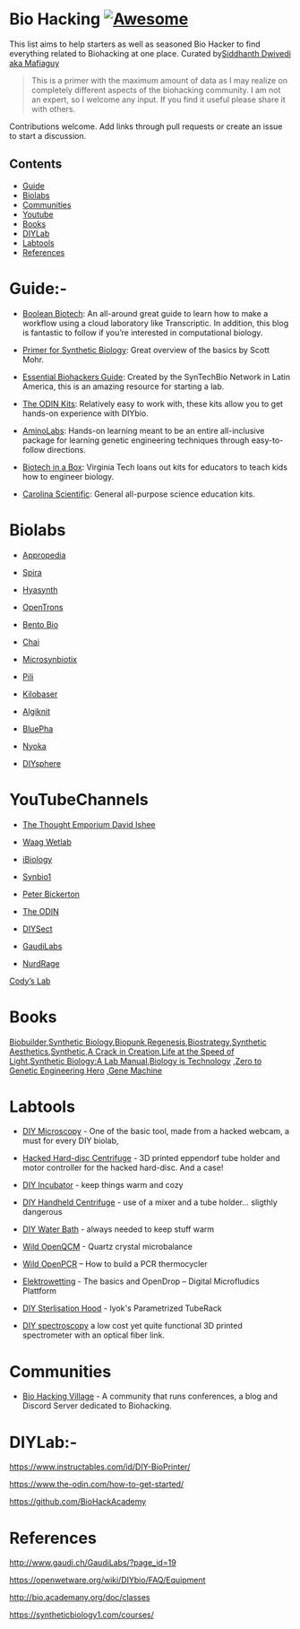 # Bio Hacking [![Awesome](https://awesome.re/badge.svg)](https://awesome.re)

This list aims to help starters as well as seasoned Bio Hacker to find everything related to Biohacking at one place. 
Curated by[Siddhanth Dwivedi aka Mafiaguy](htttps://github.com/mafiaguy)

> This is   a primer with the maximum amount of data as I may realize on completely different aspects of the biohacking community. I am not an expert, so I welcome any input. If you find it useful please share it with others.

Contributions welcome. Add links through pull requests or create an issue to start a discussion.

<!-- omit in toc -->
## Contents
- [Guide](#Guide)
- [Biolabs](#Biolabs)
- [Communities](#Communities)
- [Youtube](#YouTubeChannels)
- [Books](#Books)
- [DIYLab](#DIYLab)
- [Labtools](#Labtools)
- [References](#References)


# Guide:-
- [Boolean Biotech](http://blog.booleanbiotech.com/genetic_engineering_pipeline_python.html): An all-around great guide to learn how to make a workflow using a cloud laboratory like Transcriptic. In addition, this blog is fantastic to follow if you’re interested in computational biology.

- [Primer for Synthetic Biology](https://s3-us-west-2.amazonaws.com/oww-files-public/3/3d/SB_Primer_100707.pdf): Great overview of the basics by Scott Mohr.

- [Essential Biohackers Guide](http://media.wix.com/ugd/befeb2_9d07c6e183fe4501808f6a4662f2a899.pdf): Created by the SynTechBio Network in Latin America, this is an amazing resource for starting a lab.

- [The ODIN Kits](http://www.the-odin.com/how-to-get-started/): Relatively easy to work with, these kits allow you to get hands-on experience with DIYbio.

- [AminoLabs](https://amino.bio/): Hands-on learning meant to be an entire all-inclusive package for learning genetic engineering techniques through easy-to-follow directions.

- [Biotech in a Box](https://fralin.vt.edu/Outreach/BiotechInABox.html): Virginia Tech loans out kits for educators to teach kids how to engineer biology.

- [Carolina Scientific](https://www.carolina.com/biotechnology-teaching-resources/10101.ct): General all-purpose science education kits.

# Biolabs
- [Appropedia](https://www.appropedia.org/Open-source_Lab)

- [Spira](http://spirainc.com/)

- [Hyasynth](https://hyasynthbio.com/)

- [OpenTrons](https://opentrons.com/)

- [Bento Bio](https://www.bento.bio/)

- [Chai](https://www.chaibio.com/)

- [Microsynbiotix](https://www.microsynbiotix.com/who-we-are.html)

- [Pili](https://www.pili.bio/)

- [Kilobaser](http://www.kilobaser.com/)

- [Algiknit](https://www.algiknit.com/)

- [BluePha](http://en.bluepha.com/)

- [Nyoka](https://lightbynyoka.com/)

- [DIYsphere](https://sphere.diybio.org/browse/?q=&hPP=10&idx=diybiosphere&p=0&dFR%5Bcollection%5D%5B0%5D=startups)


# YouTubeChannels
- [ The Thought Emporium David Ishee](https://www.youtube.com/user/TheChemlife)

- [Waag Wetlab](https://www.youtube.com/channel/UCVzZljBZA1AjfWBTrJuMSzA)

- [iBiology](https://www.youtube.com/channel/UCsvqEZBO-kNmwuDBbKbfL6A)

- [Synbio1](https://www.youtube.com/channel/UCoKnP5yh_Z4DtNffHYYEScw)

- [Peter Bickerton](https://www.youtube.com/watch?v=Wka4qgksvFM&list=PL-AiB00jQUGS8YIUjxyIHIdgacNjhZZ_W)

- [The ODIN](https://www.youtube.com/channel/UCN9IlUgKyjwKU9iEHK1fqDQ)

- [DIYSect](https://www.youtube.com/channel/UC1j0o4hY09updYHxiJbn_fg)

- [GaudiLabs](https://www.youtube.com/user/MrGaudiCH/videos)

- [NurdRage](https://www.youtube.com/channel/UCIgKGGJkt1MrNmhq3vRibYA)

[Cody’s Lab](https://www.youtube.com/user/theCodyReeder/videos)

# Books

[Biobuilder](https://www.amazon.com/BioBuilder-Synthetic-Biology-Natalie-Kuldell/dp/1491904291),[Synthetic Biology](https://www.amazon.com/Synthetic-Biology-Revised-Geoff-Baldwin/dp/1783268794/),[Biopunk](https://www.amazon.com/Biopunk-Solving-Biotechs-Problems-Kitchens/dp/1617230073/),[Regenesis](https://www.amazon.com/Regenesis-Synthetic-Biology-Reinvent-Ourselves/dp/0465075703),[Biostrategy](https://www.amazon.com/Whats-Your-Bio-Strategy-Synthetic-ebook/dp/B075672R8M/),[Synthetic Aesthetics](https://www.amazon.com/Synthetic-Aesthetics-Investigating-Biologys-Designs/dp/0262534010/),[Synthetic](https://www.amazon.com/Synthetic-How-Life-Got-Made/dp/022644046X),[A Crack in Creation](https://www.amazon.com/dp/1328915360/),[Life at the Speed of Light](https://www.amazon.com/dp/0143125907),[Synthetic Biology:A Lab Manual](https://www.amazon.com/Synthetic-Biology-Manual-Josefine-Liljeruhm/dp/9814579548),[Biology is Technology](https://www.amazon.com/Biology-Technology-Promise-Business-Engineering/dp/0674060156/) ,[Zero to Genetic Engineering Hero](https://amino.bio/products/learn-genetic-engineering-the-genetic-engineering-hero-book) ,[Gene Machine](https://www.amazon.com/Gene-Machine-Decipher-Secrets-Ribosome/dp/0465093361)

# Labtools

- [DIY Microscopy](https://hackteria.org/wiki/DIY_microscopy) - One of the basic tool, made from a hacked webcam, a must for every DIY biolab, 

- [Hacked Hard-disc Centrifuge](https://hackteria.org/wiki/Hacked_Hard-disc_Centrifuge) - 3D printed eppendorf tube holder and motor controller for the hacked hard-disc. And a case!

- [DIY Incubator](https://hackteria.org/wiki/DIY_Incubator) - keep things warm and cozy

- [DIY Handheld Centrifuge](https://hackteria.org/wiki/DIY_handheld_centrifuge) - use of a mixer and a tube holder... sligthly dangerous

- [DIY Water Bath](https://hackteria.org/wiki/DIY_Water_Bath) - always needed to keep stuff warm

- [Wild OpenQCM](https://hackteria.org/wiki/Wild_openQCM) - Quartz crystal microbalance

- [Wild OpenPCR](https://hackteria.org/wiki/Wild_OpenPCR) – How to build a PCR thermocycler

- [Elektrowetting](https://hackteria.org/wiki/Elektrowetting) - The basics and OpenDrop – Digital Microfludics Plattform

- [DIY Sterlisation Hood](https://hackteria.org/wiki/DIY_Sterlisation_Hood) -
Iyok's Parametrized TubeRack

- [DIY spectroscopy](https://hackteria.org/wiki/DIY_spectroscopy) a low cost yet quite functional 3D printed spectrometer with an optical fiber link.

# Communities

- [Bio Hacking Village](https://www.villageb.io/)  - A community that runs conferences, a blog and Discord Server dedicated to Biohacking.
 
# DIYLab:-
https://www.instructables.com/id/DIY-BioPrinter/

https://www.the-odin.com/how-to-get-started/

https://github.com/BioHackAcademy

# References 
http://www.gaudi.ch/GaudiLabs/?page_id=19

https://openwetware.org/wiki/DIYbio/FAQ/Equipment

http://bio.academany.org/doc/classes

https://syntheticbiology1.com/courses/
